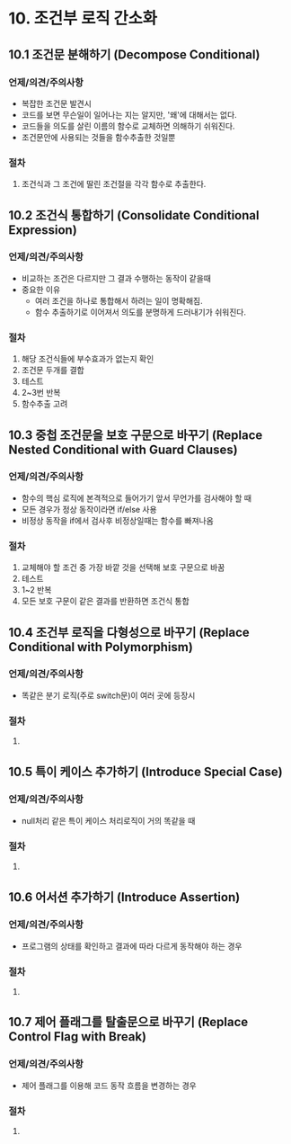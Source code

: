 # 10. 조건부 로직 간소화

## 10.1 조건문 분해하기 (Decompose Conditional)

### 언제/의견/주의사항

- 복잡한 조건문 발견시
- 코드를 보면 무슨일이 일어나는 지는 알지만, '왜'에 대해서는 없다.
- 코드들을 의도를 살린 이름의 함수로 교체하면 의해하기 쉬워진다.
- 조건문안에 사용되는 것들을 함수추출한 것일뿐

### 절차

1. 조건식과 그 조건에 딸린 조건절을 각각 함수로 추출한다.

## 10.2 조건식 통합하기 (Consolidate Conditional Expression)

### 언제/의견/주의사항

- 비교하는 조건은 다르지만 그 결과 수행하는 동작이 같을때
- 중요한 이유
  - 여러 조건을 하나로 통합해서 하려는 일이 명확해짐.
  - 함수 추출하기로 이어져서 의도를 분명하게 드러내기가 쉬워진다.

### 절차

1. 해당 조건식들에 부수효과가 없는지 확인
2. 조건문 두개를 결합
3. 테스트
4. 2~3번 반복
5. 함수추출 고려

## 10.3 중첩 조건문을 보호 구문으로 바꾸기 (Replace Nested Conditional with Guard Clauses)

### 언제/의견/주의사항

- 함수의 핵심 로직에 본격적으로 들어가기 앞서 무언가를 검사해야 할 때
- 모든 경우가 정상 동작이라면 if/else 사용
- 비정상 동작을 if에서 검사후 비정상일때는 함수를 빠져나옴

### 절차

1. 교체해야 할 조건 중 가장 바깥 것을 선택해 보호 구문으로 바꿈
2. 테스트
3. 1~2 반복
4. 모든 보호 구문이 같은 결과를 반환하면 조건식 통합

## 10.4 조건부 로직을 다형성으로 바꾸기 (Replace Conditional with Polymorphism)

### 언제/의견/주의사항

- 똑같은 분기 로직(주로 switch문)이 여러 곳에 등장시

### 절차

1.

## 10.5 특이 케이스 추가하기 (Introduce Special Case)

### 언제/의견/주의사항

- null처리 같은 특이 케이스 처리로직이 거의 똑같을 때

### 절차

1.

## 10.6 어서션 추가하기 (Introduce Assertion)

### 언제/의견/주의사항

- 프로그램의 상태를 확인하고 결과에 따라 다르게 동작해야 하는 경우

### 절차

1.

## 10.7 제어 플래그를 탈출문으로 바꾸기 (Replace Control Flag with Break)

### 언제/의견/주의사항

- 제어 플래그를 이용해 코드 동작 흐름을 변경하는 경우

### 절차

1.
